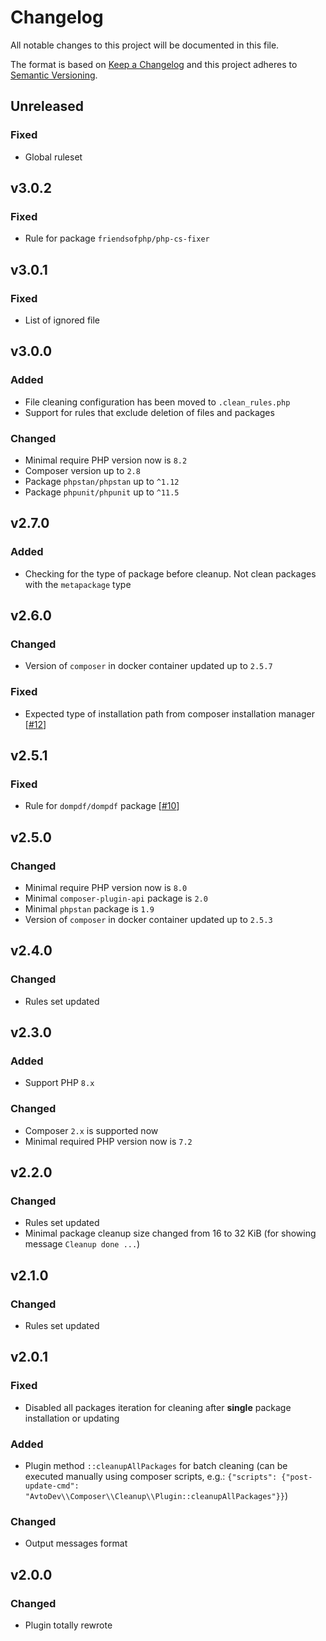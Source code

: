 # Changelog

All notable changes to this project will be documented in this file.

The format is based on [Keep a Changelog][keepachangelog] and this project adheres to [Semantic Versioning][semver].

## Unreleased

### Fixed

- Global ruleset

## v3.0.2

### Fixed

- Rule for package `friendsofphp/php-cs-fixer`

## v3.0.1

### Fixed

- List of ignored file

## v3.0.0

### Added

- File cleaning configuration has been moved to `.clean_rules.php`
- Support for rules that exclude deletion of files and packages

### Changed

- Minimal require PHP version now is `8.2`
- Composer version up to `2.8`
- Package `phpstan/phpstan` up to `^1.12`
- Package `phpunit/phpunit` up to `^11.5`

## v2.7.0

### Added

- Checking for the type of package before cleanup. Not clean packages with the `metapackage` type

## v2.6.0

### Changed

- Version of `composer` in docker container updated up to `2.5.7`

### Fixed

- Expected type of installation path from composer installation manager [[#12](https://github.com/avto-dev/composer-cleanup-plugin/issues/12)]

## v2.5.1

### Fixed

- Rule for `dompdf/dompdf` package [[#10](https://github.com/avto-dev/composer-cleanup-plugin/issues/10)]

## v2.5.0

### Changed

- Minimal require PHP version now is `8.0`
- Minimal `composer-plugin-api` package  is `2.0`
- Minimal `phpstan` package  is `1.9`
- Version of `composer` in docker container updated up to `2.5.3`

## v2.4.0

### Changed

- Rules set updated

## v2.3.0

### Added

- Support PHP `8.x`

### Changed

- Composer `2.x` is supported now
- Minimal required PHP version now is `7.2`

## v2.2.0

### Changed

- Rules set updated
- Minimal package cleanup size changed from 16 to 32 KiB (for showing message `Cleanup done ...`)

## v2.1.0

### Changed

- Rules set updated

## v2.0.1

### Fixed

- Disabled all packages iteration for cleaning after **single** package installation or updating

### Added

- Plugin method `::cleanupAllPackages` for batch cleaning (can be executed manually using composer scripts, e.g.: `{"scripts": {"post-update-cmd": "AvtoDev\\Composer\\Cleanup\\Plugin::cleanupAllPackages"}}`)

### Changed

- Output messages format

## v2.0.0

### Changed

- Plugin totally rewrote

[keepachangelog]:https://keepachangelog.com/en/1.0.0/
[semver]:https://semver.org/spec/v2.0.0.html
